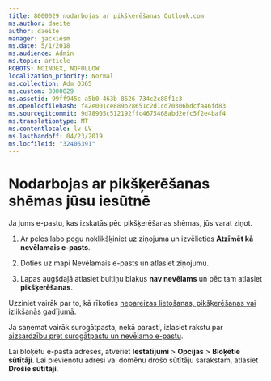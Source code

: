```yaml
---
title: 8000029 nodarbojas ar pikšķerēšanas Outlook.com
ms.author: daeite
author: daeite
manager: jackiesm
ms.date: 5/1/2018
ms.audience: Admin
ms.topic: article
ROBOTS: NOINDEX, NOFOLLOW
localization_priority: Normal
ms.collection: Adm_O365
ms.custom: 8000029
ms.assetid: 99ff945c-a5b0-463b-8626-734c2c88f1c3
ms.openlocfilehash: f42e001ce889b28651c2d1cd70306bdcfa46fd83
ms.sourcegitcommit: 9d78905c512192ffc4675468abd2efc5f2e4baf4
ms.translationtype: MT
ms.contentlocale: lv-LV
ms.lasthandoff: 04/23/2019
ms.locfileid: "32406391"
---
```

# <a name="deal-with-phishing-scams-in-your-inbox"></a>Nodarbojas ar pikšķerēšanas shēmas jūsu iesūtnē

Ja jums e-pastu, kas izskatās pēc pikšķerēšanas shēmas, jūs varat ziņot.
  
1. Ar peles labo pogu noklikšķiniet uz ziņojuma un izvēlieties **Atzīmēt kā nevēlamais e-pasts**. 
    
2. Doties uz mapi Nevēlamais e-pasts un atlasiet ziņojumu.
    
3. Lapas augšdaļā atlasiet bultiņu blakus **nav nevēlams** un pēc tam atlasiet **pikšķerēšanas**. 
    
Uzziniet vairāk par to, kā rīkoties [nepareizas lietošanas, pikšķerēšanas vai izlikšanās gadījumā](https://go.microsoft.com/fwlink/p/?linkid=873139).
  
Ja saņemat vairāk surogātpasta, nekā parasti, izlasiet rakstu par [aizsardzību pret surogātpastu un nevēlamo e-pastu](https://go.microsoft.com/fwlink/p/?linkid=873140).
  
Lai bloķētu e-pasta adreses, atveriet **Iestatījumi** \> **Opcijas** \> **Bloķētie sūtītāji**. Lai pievienotu adresi vai domēnu drošo sūtītāju sarakstam, atlasiet **Drošie sūtītāji**. 
  

